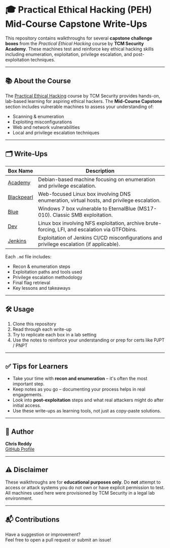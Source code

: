 # 🎓 Practical Ethical Hacking (PEH) Mid‑Course Capstone Write‑Ups

This repository contains walkthroughs for several **capstone challenge boxes** from the *Practical Ethical Hacking* course by **TCM Security Academy**. These machines test and reinforce key ethical hacking skills including enumeration, exploitation, privilege escalation, and post-exploitation techniques.

---

## 📚 About the Course

The [Practical Ethical Hacking](https://academy.tcm-sec.com/p/practical-ethical-hacking-the-complete-course) course by TCM Security provides hands-on, lab-based learning for aspiring ethical hackers. The **Mid-Course Capstone** section includes vulnerable machines to assess your understanding of:

- Scanning & enumeration
- Exploiting misconfigurations
- Web and network vulnerabilities
- Local and privilege escalation techniques

---

## 🗂 Write‑Ups

| Box Name  | Description |
|-----------|-------------|
| [Academy](./Academy.md) | Debian-based machine focusing on enumeration and privilege escalation. |
| [Blackpearl](./Blackpearl.md) | Web-focused Linux box involving DNS enumeration, virtual hosts, and privilege escalation. |
| [Blue](./Blue.md) | Windows 7 box vulnerable to EternalBlue (MS17-010). Classic SMB exploitation. |
| [Dev](./Dev.md) | Linux box involving NFS exploitation, archive brute-forcing, LFI, and escalation via GTFObins. |
| [Jenkins](./Jenkins.md) | Exploitation of Jenkins CI/CD misconfigurations and privilege escalation (if applicable). |

Each `.md` file includes:

- Recon & enumeration steps
- Exploitation paths and tools used
- Privilege escalation methodology
- Final flag retrieval
- Key lessons and takeaways

---

## 🛠 Usage

1. Clone this repository  
2. Read through each write-up  
3. Try to replicate each box in a lab setting  
4. Use the notes to reinforce your understanding or prep for certs like PJPT / PNPT

---

## ✅ Tips for Learners

- Take your time with **recon and enumeration** – it's often the most important step.
- Keep notes as you go – documenting your process helps in real engagements.
- Look into **post-exploitation** steps and what real attackers might do after initial access.
- Use these write-ups as learning tools, not just as copy-paste solutions.

---

## 📌 Author

**Chris Reddy**  
[GitHub Profile](https://github.com/chrisreddy1)

---

## ⚠️ Disclaimer

These walkthroughs are for **educational purposes only**. Do **not** attempt to access or attack systems you do not own or have explicit permission to test. All machines used here were provisioned by TCM Security in a legal lab environment.

---

## 📬 Contributions

Have a suggestion or improvement?  
Feel free to open a pull request or submit an issue!

